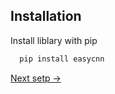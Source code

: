 ## Installation

Install liblary with pip

```bash
  pip install easycnn
```

<a href="../imports/imports.md">Next setp -></a>